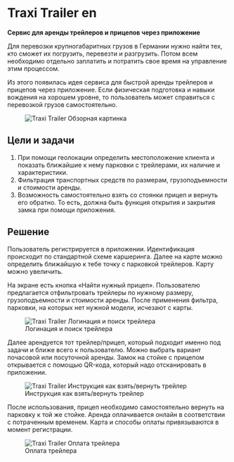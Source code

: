 # Traxi Trailer en

**Сервис для аренды трейлеров и прицепов через приложение**

Для перевозки крупногабаритных грузов в Германии нужно найти тex, кто сможет их погрузить, перевезти и разгрузить. Потом всем необходимо отдельно заплатить и потратить свое время на управление этим процессом.

Из этого появилась идея сервиса для быстрой аренды трейлеров и прицепов через приложение. Если физическая подготовка и навыки вождения на хорошем уровне, то пользователь может справиться с перевозкой грузов самостоятельно.

<figure>
    <img src="{{ site.baseurl }}/assets/img/projects/traxi/traxi-1-overview.png" alt="Traxi Trailer Обзорная картинка"/>
</figure>

## Цели и задачи

1. При помощи геолокации определить местоположение клиента и показать ближайшие к нему парковки с трейлерами, их наличие и характеристики.
2. Фильтрация транспортных средств по размерам, грузоподъемности и стоимости аренды.
3. Возможность самостоятельно взять со стоянки прицеп и вернуть его обратно. То есть, должна быть функция открытия и закрытия замка при помощи приложения.

## Решение

Пользователь регистрируется в приложении. Идентификация происходит по стандартной схеме каршеринга. Далее на карте можно определить ближайшую к тебе точку с парковкой трейлеров. Карту можно увеличить.

На экране есть кнопка «Найти нужный прицеп». Пользователю предлагается отфильтровать трейлеры по нужному размеру, грузоподъемности и стоимости аренды. После применения фильтра, парковки, на которых нет нужной модели, исчезают с карты.

<figure>
    <img src="{{ site.baseurl }}/assets/img/projects/traxi/traxi-2-logination-and-searching.png" alt="Traxi Trailer Логинация и поиск трейлера"/>
    <figcaption>Логинация и поиск трейлера</figcaption>
</figure>

Далее арендуется тот трейлер/прицеп, который подходит именно под задачи и ближе всего к пользователю. Можно выбрать вариант почасовой или посуточной аренды. Замок на стойке с прицепом открывается с помощью QR-кода, который надо отсканировать в приложении.

<figure>
    <img src="{{ site.baseurl }}/assets/img/projects/traxi/traxi-3-take-back-trailer.png" alt="Traxi Trailer Инструкция как взять/вернуть трейлер"/>
    <figcaption>Инструкция как взять/вернуть трейлер</figcaption>
</figure>

После использования, прицеп необходимо самостоятельно вернуть на парковку к той же стойке. Аренда оплачивается онлайн в соответствии с потраченным временем. Карта и способы оплаты привязываются в момент регистрации.

<figure>
    <img src="{{ site.baseurl }}/assets/img/projects/traxi/traxi-4-payment.png" alt="Traxi Trailer Оплата трейлера"/>
    <figcaption>Оплата трейлера</figcaption>
</figure>
